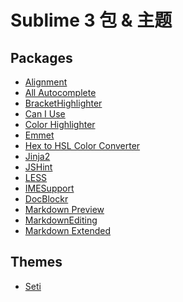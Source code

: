 Sublime 3 包 & 主题
==================

## Packages

* [Alignment](https://packagecontrol.io/packages/Alignment)
* [All Autocomplete](https://packagecontrol.io/packages/All%20Autocomplete)
* [BracketHighlighter](https://packagecontrol.io/packages/BracketHighlighter)
* [Can I Use](https://packagecontrol.io/packages/Can%20I%20Use)
* [Color Highlighter](https://packagecontrol.io/packages/Color%20Highlighter)
* [Emmet](https://packagecontrol.io/packages/Emmet)
* [Hex to HSL Color Converter](https://packagecontrol.io/packages/Hex%20to%20HSL%20Color%20Converter)
* [Jinja2](https://packagecontrol.io/packages/Jinja2)
* [JSHint](https://packagecontrol.io/packages/JSHint)
* [LESS](https://packagecontrol.io/packages/LESS)
* [IMESupport](https://packagecontrol.io/packages/IMESupport)
* [Doc​Blockr](https://packagecontrol.io/packages/DocBlockr)
* [Markdown Preview](https://packagecontrol.io/packages/Markdown%20Preview)
* [Markdown​Editing](https://packagecontrol.io/packages/MarkdownEditing)
* [Markdown Extended](https://packagecontrol.io/packages/Markdown%20Extended)



## Themes

* [Seti](https://github.com/ctf0/Seti_ST3)
